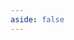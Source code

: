 ```yaml
---
aside: false
---
```


<script setup>
import { useData, useRouter } from 'vitepress';
import DownloadPage from '../../.vitepress/theme/components/download/DownloadPage.vue';

const { lang } = useData();
const router = useRouter();

// Ensure we're on the correct language path for download page
if (lang.value && lang.value !== 'pt' && window.location.pathname.includes('/pt/download')) {
  // If language is not Portuguese but we're on Portuguese download page, redirect to correct language
  router.go(`/${lang.value}/download`);
}
</script>


<ClientOnly>
    <DownloadPage/>
</ClientOnly>